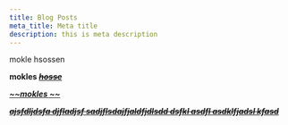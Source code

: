 ```yaml
---
title: Blog Posts
meta_title: Meta title
description: this is meta description
---
```

mokle hsossen



**mokles **<u>**_~~hosse~~_**</u>

<u>**_~~mokles ~~_**</u>

<u>**_~~ajsfdljdsfa djfladjsf sadjflsdajfjaldfjdlsdd dsfkl asdfl asdklfjadsl kfasd~~_**</u>